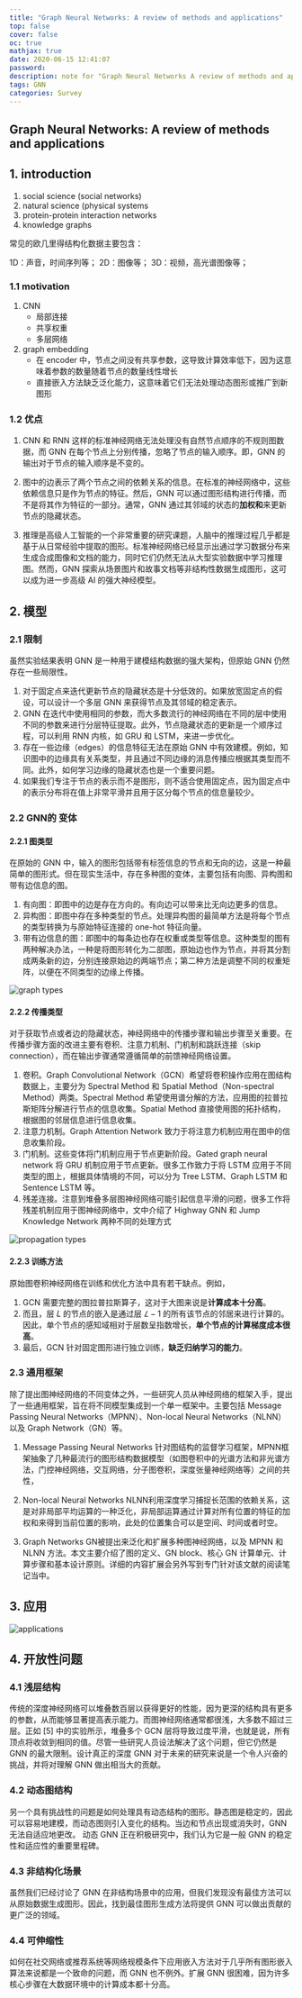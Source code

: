 ```yaml
---
title: "Graph Neural Networks: A review of methods and applications"
top: false
cover: false
oc: true
mathjax: true
date: 2020-06-15 12:41:07
password:
description: note for "Graph Neural Networks A review of methods and applications"
tags: GNN
categories: Survey
---
```


## Graph Neural Networks: A review of methods and applications

## 1. introduction

1. social science (social networks)
2. natural science (physical systems
3. protein-protein interaction networks
4. knowledge graphs

常见的欧几里得结构化数据主要包含：

1D：声音，时间序列等；
2D：图像等；
3D：视频，高光谱图像等；

### 1.1 motivation

 1. CNN
    + 局部连接
    + 共享权重
    + 多层网络
 2. graph embedding
    + 在 encoder 中，节点之间没有共享参数，这导致计算效率低下，因为这意味着参数的数量随着节点的数量线性增长
    + 直接嵌入方法缺乏泛化能力，这意味着它们无法处理动态图形或推广到新图形

### 1.2 优点

1. CNN 和 RNN 这样的标准神经网络无法处理没有自然节点顺序的不规则图数据，而 GNN 在每个节点上分别传播，忽略了节点的输入顺序。即，GNN 的输出对于节点的输入顺序是不变的。

2. 图中的边表示了两个节点之间的依赖关系的信息。在标准的神经网络中，这些依赖信息只是作为节点的特征。然后，GNN 可以通过图形结构进行传播，而不是将其作为特征的一部分。通常，GNN 通过其邻域的状态的**加权和**来更新节点的隐藏状态。

3. 推理是高级人工智能的一个非常重要的研究课题，人脑中的推理过程几乎都是基于从日常经验中提取的图形。标准神经网络已经显示出通过学习数据分布来生成合成图像和文档的能力，同时它们仍然无法从大型实验数据中学习推理图。然而，GNN 探索从场景图片和故事文档等非结构性数据生成图形，这可以成为进一步高级 AI 的强大神经模型。

## 2. 模型

### 2.1 限制

虽然实验结果表明 GNN 是一种用于建模结构数据的强大架构，但原始 GNN 仍然存在一些局限性。

1. 对于固定点来迭代更新节点的隐藏状态是十分低效的。如果放宽固定点的假设，可以设计一个多层 GNN 来获得节点及其邻域的稳定表示。
2. GNN 在迭代中使用相同的参数，而大多数流行的神经网络在不同的层中使用不同的参数来进行分层特征提取。此外，节点隐藏状态的更新是一个顺序过程，可以利用 RNN 内核，如 GRU 和 LSTM，来进一步优化。
3. 存在一些边缘（edges）的信息特征无法在原始 GNN 中有效建模。例如，知识图中的边缘具有关系类型，并且通过不同边缘的消息传播应根据其类型而不同。此外，如何学习边缘的隐藏状态也是一个重要问题。
4. 如果我们专注于节点的表示而不是图形，则不适合使用固定点，因为固定点中的表示分布将在值上非常平滑并且用于区分每个节点的信息量较少。

### 2.2 GNN的 变体

#### 2.2.1 图类型

在原始的 GNN 中，输入的图形包括带有标签信息的节点和无向的边，这是一种最简单的图形式。但在现实生活中，存在多种图的变体，主要包括有向图、异构图和带有边信息的图。

1. 有向图：即图中的边是存在方向的。有向边可以带来比无向边更多的信息。
2. 异构图：即图中存在多种类型的节点。处理异构图的最简单方法是将每个节点的类型转换为与原始特征连接的 one-hot 特征向量。
3. 带有边信息的图：即图中的每条边也存在权重或类型等信息。这种类型的图有两种解决办法，一种是将图形转化为二部图，原始边也作为节点，并将其分割成两条新的边，分别连接原始边的两端节点；第二种方法是调整不同的权重矩阵，以便在不同类型的边缘上传播。

![graph types](07-gnn-review1/01-graph_types.png)

#### 2.2.2 传播类型

对于获取节点或者边的隐藏状态，神经网络中的传播步骤和输出步骤至关重要。在传播步骤方面的改进主要有卷积、注意力机制、门机制和跳跃连接（skip connection），而在输出步骤通常遵循简单的前馈神经网络设置。

1. 卷积。Graph Convolutional Network（GCN）希望将卷积操作应用在图结构数据上，主要分为 Spectral Method 和 Spatial Method（Non-spectral Method）两类。Spectral Method 希望使用谱分解的方法，应用图的拉普拉斯矩阵分解进行节点的信息收集。Spatial Method 直接使用图的拓扑结构，根据图的邻居信息进行信息收集。
2. 注意力机制。Graph Attention Network 致力于将注意力机制应用在图中的信息收集阶段。
3. 门机制。这些变体将门机制应用于节点更新阶段。Gated graph neural network 将 GRU 机制应用于节点更新。很多工作致力于将 LSTM 应用于不同类型的图上，根据具体情境的不同，可以分为 Tree LSTM、Graph LSTM 和 Sentence LSTM 等。
4. 残差连接。注意到堆叠多层图神经网络可能引起信息平滑的问题，很多工作将残差机制应用于图神经网络中，文中介绍了 Highway GNN 和 Jump Knowledge Network 两种不同的处理方式

![propagation types](07-gnn-review1/02-propagation_types.png)

#### 2.2.3 训练方法

原始图卷积神经网络在训练和优化方法中具有若干缺点。例如，

1. GCN 需要完整的图拉普拉斯算子，这对于大图来说是**计算成本十分高**。
2. 而且，层 𝐿 的节点的嵌入是通过层 $𝐿−1$ 的所有该节点的邻居来进行计算的。因此，单个节点的感知域相对于层数呈指数增长，**单个节点的计算梯度成本很高**。
3. 最后，GCN 针对固定图形进行独立训练，**缺乏归纳学习的能力**。

### 2.3 通用框架

除了提出图神经网络的不同变体之外，一些研究人员从神经网络的框架入手，提出了一些通用框架，旨在将不同模型集成到一个单一框架中。主要包括 Message Passing Neural Networks（MPNN）、Non-local Neural Networks（NLNN）以及 Graph Network（GN）等。

1. Message Passing Neural Networks
    针对图结构的监督学习框架，MPNN框架抽象了几种最流行的图形结构数据模型（如图卷积中的光谱方法和非光谱方法，门控神经网络，交互网络，分子图卷积，深度张量神经网络等）之间的共性，

2. Non-local Neural Networks
    NLNN利用深度学习捕捉长范围的依赖关系，这是对非局部平均运算的一种泛化，非局部运算通过计算对所有位置的特征的加权和来得到当前位置的影响，此处的位置集合可以是空间、时间或者时空。

3. Graph Networks
    GN被提出来泛化和扩展多种图神经网络，以及 MPNN 和 NLNN 方法。本文主要介绍了图的定义、GN block、核心 GN 计算单元、计算步骤和基本设计原则。详细的内容扩展会另外写到专门针对该文献的阅读笔记当中。

## 3. 应用

![applications](07-gnn-review1/03-applications.png)

## 4. 开放性问题

### 4.1 浅层结构

传统的深度神经网络可以堆叠数百层以获得更好的性能，因为更深的结构具有更多的参数，从而能够显著提高表示能力。而图神经网络通常都很浅，大多数不超过三层。正如 [5] 中的实验所示，堆叠多个 GCN 层将导致过度平滑，也就是说，所有顶点将收敛到相同的值。尽管一些研究人员设法解决了这个问题，但它仍然是 GNN 的最大限制。设计真正的深度 GNN 对于未来的研究来说是一个令人兴奋的挑战，并将对理解 GNN 做出相当大的贡献。

### 4.2 动态图结构

另一个具有挑战性的问题是如何处理具有动态结构的图形。静态图是稳定的，因此可以容易地建模，而动态图则引入变化的结构。当边和节点出现或消失时，GNN 无法自适应地更改。
动态 GNN 正在积极研究中，我们认为它是一般 GNN 的稳定性和适应性的重要里程碑。

### 4.3 非结构化场景

虽然我们已经讨论了 GNN 在非结构场景中的应用，但我们发现没有最佳方法可以从原始数据生成图形。因此，找到最佳图形生成方法将提供 GNN 可以做出贡献的更广泛的领域。

### 4.4 可伸缩性

如何在社交网络或推荐系统等网络规模条件下应用嵌入方法对于几乎所有图形嵌入算法来说都是一个致命的问题，而 GNN 也不例外。扩展 GNN 很困难，因为许多核心步骤在大数据环境中的计算成本都十分高。
